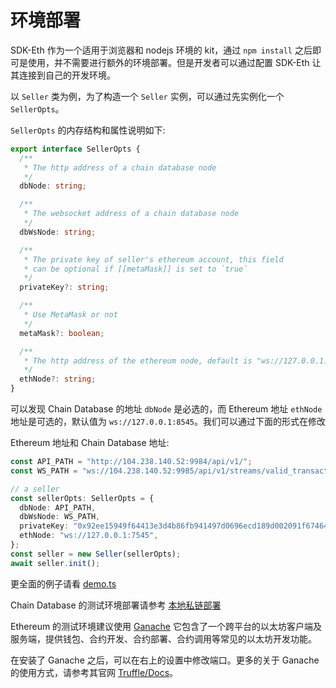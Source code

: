 # 环境部署

SDK-Eth 作为一个适用于浏览器和 nodejs 环境的 kit，通过 `npm install` 之后即可是使用，并不需要进行额外的环境部署。但是开发者可以通过配置 SDK-Eth 让其连接到自己的开发环境。

以 `Seller` 类为例，为了构造一个 `Seller` 实例，可以通过先实例化一个 `SellerOpts`。

`SellerOpts` 的内存结构和属性说明如下:

```ts
export interface SellerOpts {
  /**
   * The http address of a chain database node
   */
  dbNode: string;

  /**
   * The websocket address of a chain database node
   */
  dbWsNode: string;

  /**
   * The private key of seller's ethereum account, this field
   * can be optional if [[metaMask]] is set to `true`
   */
  privateKey?: string;

  /**
   * Use MetaMask or not
   */
  metaMask?: boolean;

  /**
   * The http address of the ethereum node, default is "ws://127.0.0.1:8545"
   */
  ethNode?: string;
}
```

可以发现 Chain Database 的地址 `dbNode` 是必选的，而 Ethereum 地址 `ethNode` 地址是可选的，默认值为 `ws://127.0.0.1:8545`。我们可以通过下面的形式在修改

Ethereum 地址和 Chain Database 地址:

```ts
const API_PATH = "http://104.238.140.52:9984/api/v1/";
const WS_PATH = "ws://104.238.140.52:9985/api/v1/streams/valid_transactions";

// a seller
const sellerOpts: SellerOpts = {
  dbNode: API_PATH,
  dbWsNode: WS_PATH,
  privateKey: "0x92ee15949f64413e3d4b86fb941497d0696ecd189d002091f6746444c8aae460",
  ethNode: "ws://127.0.0.1:7545",
};
const seller = new Seller(sellerOpts);
await seller.init();
```

更全面的例子请看 [demo.ts](tests/demo.ts)

Chain Database 的测试环境部署请参考 [本地私链部署]()

Ethereum 的测试环境建议使用 [Ganache](https://truffleframework.com/ganache) 它包含了一个跨平台的以太坊客户端及服务端，提供钱包、合约开发、合约部署、合约调用等常见的以太坊开发功能。

在安装了 Ganache 之后，可以在右上的设置中修改端口。更多的关于 Ganache 的使用方式，请参考其官网 [Truffle/Docs](https://truffleframework.com/docs)。
